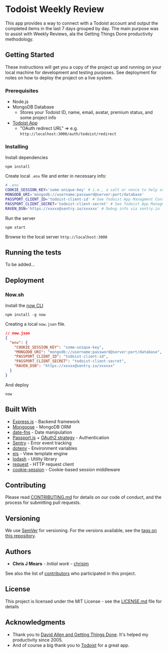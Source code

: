 # Todoist Weekly Review

This app provides a way to connect with a Todoist account and output the completed items in the last 7 days grouped by day. The main purpose was to assist with Weekly Reviews, ala the Getting Things Done productivity methodology.

## Getting Started

These instructions will get you a copy of the project up and running on your local machine for development and testing purposes. See deployment for notes on how to deploy the project on a live system.

### Prerequisites

* Node.js
* MongoDB Database
  - Stores your Todoist ID, name, email, avatar, premium status, and some project info
* [Todoist App](https://developer.todoist.com/appconsole.html)
  - "OAuth redirect URL" => e.g. `http://localhost:3000/auth/todoist/redirect`

### Installing

Install dependencies

```
npm install
```

Create local `.env` file and enter in necessary info:

```bash
# .env
COOKIE_SESSION_KEY='some-unique-key' # i.e., a salt or nonce to help secure the session ID and use between sites
MONGODB_URI='mongodb://username:password@server:port/database'
PASSPORT_CLIENT_ID='todoist-client-id' # See Todoist App Managment Console
PASSPORT_CLIENT_SECRET='todoist-client-secret' # See Todoist App Managment Console
RAVEN_DSN='https://xxxxx@sentry.io/xxxxxx' # Debug info via sentry.io
```

Run the server

```
npm start
```

Browse to the local server `http://localhost:3000`


## Running the tests

To be added...

## Deployment

### Now.sh

Install the [now CLI](https://zeit.co/now)

```
npm install -g now
```

Creating a local `now.json` file.

```json
// now.json
{
  "env": {
    "COOKIE_SESSION_KEY": "some-unique-key",
    "MONGODB_URI": "mongodb://username:password@server:port/database",
    "PASSPORT_CLIENT_ID": "todoist-client-id",
    "PASSPORT_CLIENT_SECRET": "todoist-client-secret",
    "RAVEN_DSN": "https://xxxxx@sentry.io/xxxxxx"
  }
}
```

And deploy

```
now
```

## Built With

* [Express.js](https://expressjs.com/) - Backend framework
* [Mongoose](https://mongoosejs.com/) - MongoDB ORM
* [date-fns](https://date-fns.org/) - Date manipulation
* [Passport.js](http://www.passportjs.org/) + [OAuth2 strategy](https://github.com/jaredhanson/passport-oauth2) - Authentication
* [Sentry](https://sentry.io/) - Error event tracking
* [dotenv](https://www.npmjs.com/package/dotenv) - Environment variables
* [ejs](http://ejs.co/) - View template engine
* [lodash](https://lodash.com/) - Utility library
* [request](https://github.com/request/request) - HTTP request client
* [cookie-session](https://github.com/expressjs/cookie-session) - Cookie-based session middleware

## Contributing

Please read [CONTRIBUTING.md](https://gist.github.com/PurpleBooth/b24679402957c63ec426) for details on our code of conduct, and the process for submitting pull requests.

## Versioning

We use [SemVer](http://semver.org/) for versioning. For the versions available, see the [tags on this repository](https://github.com/chrisjm/gtdweeklyreview/tags).

## Authors

* **Chris J Mears** - *Initial work* - [chrisjm](https://github.com/chrisjm)

See also the list of [contributors](https://github.com/chrisjm/gtdweeklyreview/contributors) who participated in this project.

## License

This project is licensed under the MIT License - see the [LICENSE.md](LICENSE.md) file for details

## Acknowledgments

* Thank you to [David Allen and Getting Things Done](https://gettingthingsdone.com/). It's helped my productivity since 2005.
* And of course a big thank you to [Todoist](https://www.todoist.com/) for a great app.
